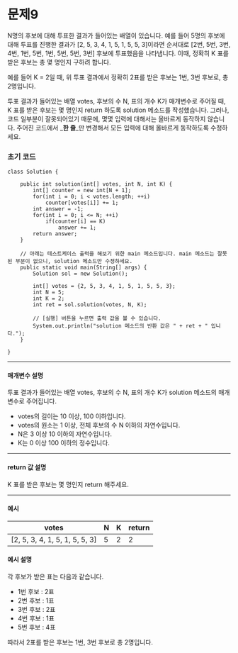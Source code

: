 # 문제9

N명의 후보에 대해 투표한 결과가 들어있는 배열이 있습니다. 예를 들어 5명의 후보에 대해 투표를 진행한 결과가 [2, 5, 3, 4, 1, 5, 1, 5, 5, 3]이라면 순서대로 [2번, 5번, 3번, 4번, 1번, 5번, 1번, 5번, 5번, 3번] 후보에 투표했음을 나타냅니다. 이때, 정확히 K 표를 받은 후보는 총 몇 명인지 구하려 합니다. 

예를 들어 K = 2일 때, 위 투표 결과에서 정확히 2표를 받은 후보는 1번, 3번 후보로, 총 2명입니다. 

투표 결과가 들어있는 배열 votes, 후보의 수 N, 표의 개수 K가 매개변수로 주어질 때, K 표를 받은 후보는 몇 명인지 return 하도록 solution 메소드를 작성했습니다. 그러나, 코드 일부분이 잘못되어있기 때문에, 몇몇 입력에 대해서는 올바르게 동작하지 않습니다. 주어진 코드에서 _**한 줄**_만 변경해서 모든 입력에 대해 올바르게 동작하도록 수정하세요.

### 초기 코드

```
class Solution {

    public int solution(int[] votes, int N, int K) {
        int[] counter = new int[N + 1];
        for(int i = 0; i < votes.length; ++i)
            counter[votes[i]] += 1;
        int answer = -1;
        for(int i = 0; i <= N; ++i)
            if(counter[i] == K)
                answer += 1;
        return answer;
    }

    // 아래는 테스트케이스 출력을 해보기 위한 main 메소드입니다. main 메소드는 잘못된 부분이 없으니, solution 메소드만 수정하세요.
    public static void main(String[] args) {
        Solution sol = new Solution();
        
        int[] votes = {2, 5, 3, 4, 1, 5, 1, 5, 5, 3};
        int N = 5;
        int K = 2;
        int ret = sol.solution(votes, N, K);

        // [실행] 버튼을 누르면 출력 값을 볼 수 있습니다.
        System.out.println("solution 메소드의 반환 값은 " + ret + " 입니다.");
    }
    
}
```

---

#### 매개변수 설명
투표 결과가 들어있는 배열 votes, 후보의 수 N, 표의 개수 K가 solution 메소드의 매개변수로 주어집니다.

* votes의 길이는 10 이상, 100 이하입니다.
* votes의 원소는 1 이상, 전체 후보의 수 N 이하의 자연수입니다.
* N은 3 이상 10 이하의 자연수입니다.
* K는 0 이상 100 이하의 정수입니다.

---

#### return 값 설명
K 표를 받은 후보는 몇 명인지 return 해주세요.

---

#### 예시
| votes                          | N | K | return |
|--------------------------------|---|---|--------|
| [2, 5, 3, 4, 1, 5, 1, 5, 5, 3] | 5 | 2 | 2      |

#### 예시 설명
각 후보가 받은 표는 다음과 같습니다.

* 1번 후보 : 2표
* 2번 후보 : 1표
* 3번 후보 : 2표
* 4번 후보 : 1표
* 5번 후보 : 4표

따라서 2표를 받은 후보는 1번, 3번 후보로 총 2명입니다.
